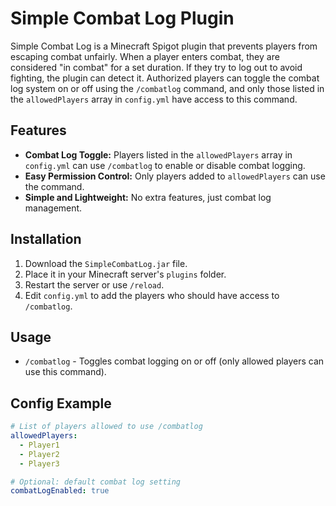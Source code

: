 # Simple Combat Log Plugin

Simple Combat Log is a Minecraft Spigot plugin that prevents players from escaping combat unfairly. When a player enters combat, they are considered "in combat" for a set duration. If they try to log out to avoid fighting, the plugin can detect it. Authorized players can toggle the combat log system on or off using the `/combatlog` command, and only those listed in the `allowedPlayers` array in `config.yml` have access to this command.

## Features
- **Combat Log Toggle:** Players listed in the `allowedPlayers` array in `config.yml` can use `/combatlog` to enable or disable combat logging.
- **Easy Permission Control:** Only players added to `allowedPlayers` can use the command.
- **Simple and Lightweight:** No extra features, just combat log management.

## Installation
1. Download the `SimpleCombatLog.jar` file.
2. Place it in your Minecraft server's `plugins` folder.
3. Restart the server or use `/reload`.
4. Edit `config.yml` to add the players who should have access to `/combatlog`.

## Usage
- `/combatlog` - Toggles combat logging on or off (only allowed players can use this command).

## Config Example
```yaml
# List of players allowed to use /combatlog
allowedPlayers:
  - Player1
  - Player2
  - Player3

# Optional: default combat log setting
combatLogEnabled: true
